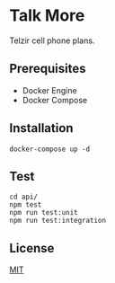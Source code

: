# Talk More
Telzir cell phone plans.

## Prerequisites
* Docker Engine
* Docker Compose

## Installation
```
docker-compose up -d
```

## Test
```
cd api/
npm test
npm run test:unit
npm run test:integration
```

## License
[MIT](https://choosealicense.com/licenses/mit/)

